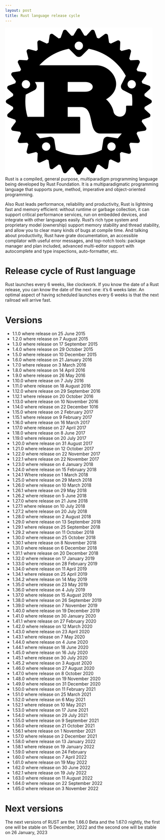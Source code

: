 ```yaml
---
layout: post
title: Rust language release cycle
---
```

<div class="row">
    <div class="col-sm-2">
        <img src="/images/rust.png" alt="Rust lang logo"/>
    </div>
    <div class="col-sm-10">
        Rust is a compiled, general purpose, multiparadigm programming language being developed by Rust Foundation. It is a multiparadigmatic programming language that supports pure, method, imperative and object-oriented programming.
    </div>
</div>

Also Rust leads performance, reliability and productivity, Rust is lightning fast and memory efficient: without runtime or garbage collection, it can support critical performance services, run on embedded devices, and integrate with other languages easily.
Rust’s rich type system and proprietary model (ownership) support memory stability and thread stability, and allow you to clear many kinds of bugs at compile time.
And talking about productivity, Rust have grate documentation, an accessible compilator with useful error messages, and top-notch tools: package manager and plan included, advanced multi-editor support with autocomplete and type inspections, auto-formatter, etc.

# Release cycle of Rust language
Rust launches every 6 weeks, like clockwork. If you know the date of a Rust release, you can know the date of the next one: it’s 6 weeks later. An optimal aspect of having scheduled launches every 6 weeks is that the next railroad will arrive fast.

# Versions
* 1.1.0 where release on 25 June 2015
* 1.2.0 where release on 7 August 2015
* 1.3.0 where release on 17 September 2015
* 1.4.0 where release on 29 October 2015
* 1.5.0 where release on 10 December 2015
* 1.6.0 where release on 21 January 2016
* 1.7.0 where release on 3 March 2016
* 1.8.0 where release on 14 April 2016
* 1.9.0 where release on 26 May 2016
* 1.10.0 where release on 7 July 2016
* 1.11.0 where release on 18 August 2016
* 1.12.0 where release on 29 September 2016
* 1.12.1 where release on 20 October 2016
* 1.13.0 where release on 10 November 2016
* 1.14.0 where release on 22 December 1016
* 1.15.0 where release on 2 February 2017
* 1.15.1 where release on 9 February 2017
* 1.16.0 where release on 16 March 2017
* 1.17.0 where release on 27 April 2017
* 1.18.0 where release on 8 June 2017
* 1.19.0 where release on 20 July 2017
* 1.20.0 where release on 31 August 2017
* 1.21.0 where release on 12 October 2017
* 1.22.0 where release on 22 November 2017
* 1.22.1 where release on 22 November 2017
* 1.23.0 where release on 4 January 2018
* 1.24.0 where release on 15 February 2018
* 1.24.1 Where release on 1 March 2018
* 1.25.0 where release on 29 March 2018
* 1.26.0 where release on 10 March 2018
* 1.26.1 where release on 29 May 2018
* 1.26.2 where release on 5 June 2018
* 1.27.0 where release on 21 June 2018
* 1.27.1 where release on 10 July 2018
* 1.27.2 where release on 20 July 2018
* 1.28.0 where release on 2 August 2018
* 1.29.0 where release on 13 September 2018
* 1.29.1 where release on 25 September 2018
* 1.29.2 where release on 11 October 2018
* 1.30.0 where release on 25 October 2018
* 1.30.1 where release on 8 November 2018
* 1.31.0 where release on 6 December 2018
* 1.31.1 where release on 20 December 2018
* 1.32.0 where release on 17 January 2019
* 1.33.0 where release on 28 February 2019
* 1.34.0 where release on 11 April 2019
* 1.34.1 where release on 25 April 2019
* 1.34.2 where release on 14 May 2019
* 1.35.0 where release on 23 May 2019
* 1.36.0 where release on 4 July 2019
* 1.37.0 where release on 15 August 2019
* 1.38.0 where release on 26 September 2019
* 1.39.0 where release on 7 November 2019
* 1.40.0 where release on 19 December 2019
* 1.41.0 where release on 30 January 2020
* 1.41.1 where release on 27 February 2020
* 1.42.0 where release on 12 March 2020
* 1.43.0 where release on 23 April 2020
* 1.43.1 where release on 7 May 2020
* 1.44.0 where release on 4 June 2020
* 1.44.1 where release on 18 June 2020
* 1.45.0 where release on 16 July 2020
* 1.45.1 where release on 30 July 2020
* 1.45.2 where release on 3 August 2020
* 1.46.0 where release on 27 August 2020
* 1.47.0 where release on 8 October 2020
* 1.48.0 where release on 19 November 2020
* 1.49.0 where release on 31 December 2020
* 1.50.0 where release on 11 February 2021
* 1.51.0 where release on 25 March 2021
* 1.52.0 where release on 6 May 2021
* 1.52.1 where release on 10 May 2021
* 1.53.0 where release on 17 June 2021
* 1.54.0 where release on 29 July 2021
* 1.55.0 where release on 9 September 2021
* 1.56.0 where release on 21 October 2021
* 1.56.1 where release on 1 November 2021
* 1.57.0 where release on 2 December 2021
* 1.58.0 where release on 13 January 2022
* 1.58.1 where release on 19 January 2022
* 1.59.0 where release on 24 February
* 1.60.0 where release on 7 April 2022
* 1.61.0 where release on 19 May 2022
* 1.62.0 where release on 30 June 2022
* 1.62.1 where release on 19 July 2022
* 1.63.0 where release on 11 August 2022
* 1.64.0 where release on 22 September 2022
* 1.65.0 where release on 3 November 2022

# Next versions
The next versions of RUST are the 1.66.0 Beta and the 1.67.0 nightly, the first one will be stable on 15 December, 2022 and the second one will be stable on 26 January, 2023
